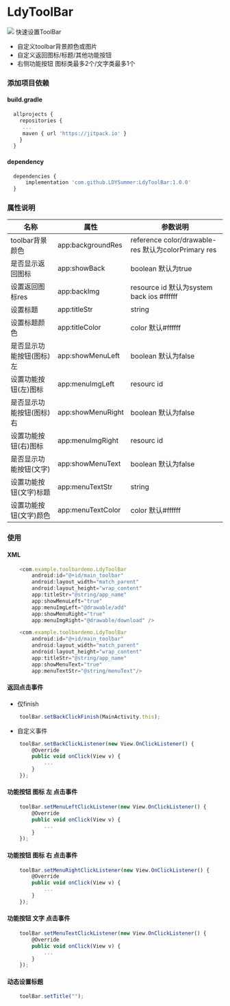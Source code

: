 # LdyToolBar
[![](https://jitpack.io/v/LDYSummer/LdyToolBar.svg)](https://jitpack.io/#LDYSummer/LdyToolBar)
快速设置ToolBar
- 自定义toolbar背景颜色或图片
- 自定义返回图标/标题/其他功能按钮
- 右侧功能按钮 图标类最多2个/文字类最多1个

### 添加项目依赖
#### build.gradle
```javascript
  allprojects {
    repositories {
     ...
     maven { url 'https://jitpack.io' }
    }
  }
```

#### dependency
```javascript
  dependencies {
      implementation 'com.github.LDYSummer:LdyToolBar:1.0.0'
  }
```
### 属性说明

|名称 | 属性 | 参数说明 |
|-----|-----|-----------
|toolbar背景颜色 | app:backgroundRes | reference color/drawable-res 默认为colorPrimary res |
|是否显示返回图标| app:showBack | boolean 默认为true |
|设置返回图标res | app:backImg | resource id 默认为system back ios #ffffff |
|设置标题 | app:titleStr | string |
|设置标题颜色 | app:titleColor | color 默认#ffffff |
|是否显示功能按钮(图标)左 | app:showMenuLeft | boolean 默认为false |
|设置功能按钮(左)图标 | app:menuImgLeft | resourc id |
|是否显示功能按钮(图标)右 | app:showMenuRight | boolean 默认为false |
|设置功能按钮(右)图标 | app:menuImgRight | resourc id |
|是否显示功能按钮(文字) | app:showMenuText | boolean 默认为false |
|设置功能按钮(文字)标题 | app:menuTextStr | string |
|设置功能按钮(文字)颜色 | app:menuTextColor | color 默认#ffffff | 

### 使用
#### XML
```javascript
    <com.example.toolbardemo.LdyToolBar
        android:id="@+id/main_toolbar"
        android:layout_width="match_parent"
        android:layout_height="wrap_content"
        app:titleStr="@string/app_name"
        app:showMenuLeft="true"
        app:menuImgLeft="@drawable/add"
        app:showMenuRight="true"
        app:menuImgRight="@drawable/download" />

```
```javascript
    <com.example.toolbardemo.LdyToolBar
        android:id="@+id/main_toolbar"
        android:layout_width="match_parent"
        android:layout_height="wrap_content"
        app:titleStr="@string/app_name"
        app:showMenuText="true"
        app:menuTextStr="@string/menuText"/>
```

#### 返回点击事件
- 仅finish
```javascript
    toolBar.setBackClickFinish(MainActivity.this);
```

- 自定义事件
```javascript
    toolBar.setBackClickListener(new View.OnClickListener() {
        @Override
        public void onClick(View v) {
            ...
        }
    });
```

#### 功能按钮 图标 左 点击事件
```javascript
    toolBar.setMenuLeftClickListener(new View.OnClickListener() {
        @Override
        public void onClick(View v) {
            ...
        }
    });
```

#### 功能按钮 图标 右 点击事件
```javascript
    toolBar.setMenuRightClickListener(new View.OnClickListener() {
        @Override
        public void onClick(View v) {
            ...
        }
    });
```

#### 功能按钮 文字 点击事件
```javascript
    toolBar.setMenuTextClickListener(new View.OnClickListener() {
        @Override
        public void onClick(View v) {
            ...
        }
    });
```
#### 动态设置标题
```javascript
    toolBar.setTitle("");
```
